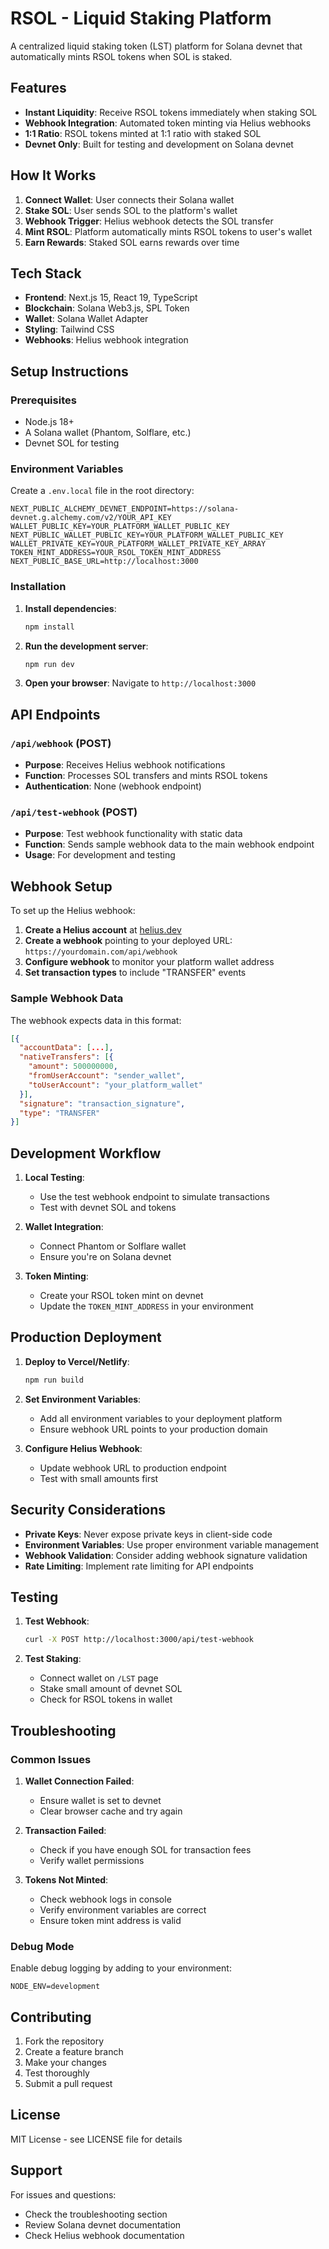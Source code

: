 # RSOL - Liquid Staking Platform

A centralized liquid staking token (LST) platform for Solana devnet that automatically mints RSOL tokens when SOL is staked.

## Features

- **Instant Liquidity**: Receive RSOL tokens immediately when staking SOL
- **Webhook Integration**: Automated token minting via Helius webhooks
- **1:1 Ratio**: RSOL tokens minted at 1:1 ratio with staked SOL
- **Devnet Only**: Built for testing and development on Solana devnet

## How It Works

1. **Connect Wallet**: User connects their Solana wallet
2. **Stake SOL**: User sends SOL to the platform's wallet
3. **Webhook Trigger**: Helius webhook detects the SOL transfer
4. **Mint RSOL**: Platform automatically mints RSOL tokens to user's wallet
5. **Earn Rewards**: Staked SOL earns rewards over time

## Tech Stack

- **Frontend**: Next.js 15, React 19, TypeScript
- **Blockchain**: Solana Web3.js, SPL Token
- **Wallet**: Solana Wallet Adapter
- **Styling**: Tailwind CSS
- **Webhooks**: Helius webhook integration

## Setup Instructions

### Prerequisites

- Node.js 18+
- A Solana wallet (Phantom, Solflare, etc.)
- Devnet SOL for testing

### Environment Variables

Create a `.env.local` file in the root directory:

```env
NEXT_PUBLIC_ALCHEMY_DEVNET_ENDPOINT=https://solana-devnet.g.alchemy.com/v2/YOUR_API_KEY
WALLET_PUBLIC_KEY=YOUR_PLATFORM_WALLET_PUBLIC_KEY
NEXT_PUBLIC_WALLET_PUBLIC_KEY=YOUR_PLATFORM_WALLET_PUBLIC_KEY
WALLET_PRIVATE_KEY=YOUR_PLATFORM_WALLET_PRIVATE_KEY_ARRAY
TOKEN_MINT_ADDRESS=YOUR_RSOL_TOKEN_MINT_ADDRESS
NEXT_PUBLIC_BASE_URL=http://localhost:3000
```

### Installation

1. **Install dependencies**:
   ```bash
   npm install
   ```

2. **Run the development server**:
   ```bash
   npm run dev
   ```

3. **Open your browser**:
   Navigate to `http://localhost:3000`

## API Endpoints

### `/api/webhook` (POST)
- **Purpose**: Receives Helius webhook notifications
- **Function**: Processes SOL transfers and mints RSOL tokens
- **Authentication**: None (webhook endpoint)

### `/api/test-webhook` (POST)
- **Purpose**: Test webhook functionality with static data
- **Function**: Sends sample webhook data to the main webhook endpoint
- **Usage**: For development and testing

## Webhook Setup

To set up the Helius webhook:

1. **Create a Helius account** at [helius.dev](https://helius.dev)
2. **Create a webhook** pointing to your deployed URL: `https://yourdomain.com/api/webhook`
3. **Configure webhook** to monitor your platform wallet address
4. **Set transaction types** to include "TRANSFER" events

### Sample Webhook Data

The webhook expects data in this format:
```json
[{
  "accountData": [...],
  "nativeTransfers": [{
    "amount": 500000000,
    "fromUserAccount": "sender_wallet",
    "toUserAccount": "your_platform_wallet"
  }],
  "signature": "transaction_signature",
  "type": "TRANSFER"
}]
```

## Development Workflow

1. **Local Testing**:
   - Use the test webhook endpoint to simulate transactions
   - Test with devnet SOL and tokens

2. **Wallet Integration**:
   - Connect Phantom or Solflare wallet
   - Ensure you're on Solana devnet

3. **Token Minting**:
   - Create your RSOL token mint on devnet
   - Update the `TOKEN_MINT_ADDRESS` in your environment

## Production Deployment

1. **Deploy to Vercel/Netlify**:
   ```bash
   npm run build
   ```

2. **Set Environment Variables**:
   - Add all environment variables to your deployment platform
   - Ensure webhook URL points to your production domain

3. **Configure Helius Webhook**:
   - Update webhook URL to production endpoint
   - Test with small amounts first

## Security Considerations

- **Private Keys**: Never expose private keys in client-side code
- **Environment Variables**: Use proper environment variable management
- **Webhook Validation**: Consider adding webhook signature validation
- **Rate Limiting**: Implement rate limiting for API endpoints

## Testing

1. **Test Webhook**:
   ```bash
   curl -X POST http://localhost:3000/api/test-webhook
   ```

2. **Test Staking**:
   - Connect wallet on `/LST` page
   - Stake small amount of devnet SOL
   - Check for RSOL tokens in wallet

## Troubleshooting

### Common Issues

1. **Wallet Connection Failed**:
   - Ensure wallet is set to devnet
   - Clear browser cache and try again

2. **Transaction Failed**:
   - Check if you have enough SOL for transaction fees
   - Verify wallet permissions

3. **Tokens Not Minted**:
   - Check webhook logs in console
   - Verify environment variables are correct
   - Ensure token mint address is valid

### Debug Mode

Enable debug logging by adding to your environment:
```env
NODE_ENV=development
```

## Contributing

1. Fork the repository
2. Create a feature branch
3. Make your changes
4. Test thoroughly
5. Submit a pull request

## License

MIT License - see LICENSE file for details

## Support

For issues and questions:
- Check the troubleshooting section
- Review Solana devnet documentation
- Check Helius webhook documentation
